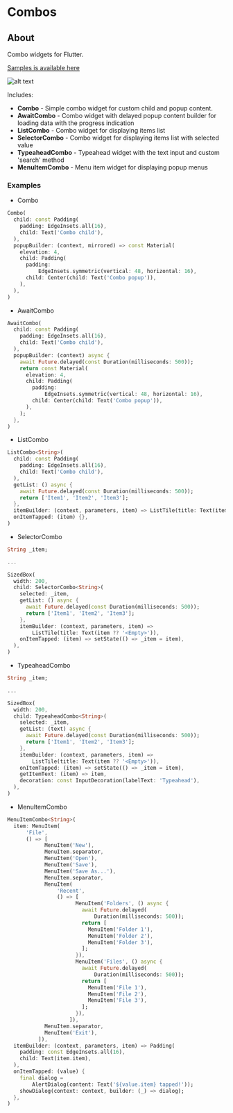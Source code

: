 # Combos

## About

Combo widgets for Flutter.

[Samples is available here](https://samples.creomobile.com/#/combos)

![alt text](https://samples.creomobile.com/combos.png)

Includes:
* **Combo** - Simple combo widget for custom child and popup content.
* **AwaitCombo** - Combo widget with delayed popup content builder for loading data with the progress indication
* **ListCombo** - Combo widget for displaying items list
* **SelectorCombo** - Combo widget for displaying items list with selected value
* **TypeaheadCombo** - Typeahead widget with the text input and custom 'search' method
* **MenuItemCombo** - Menu item widget for displaying popup menus

### Examples

* Combo
```dart
Combo(
  child: const Padding(
    padding: EdgeInsets.all(16),
    child: Text('Combo child'),
  ),
  popupBuilder: (context, mirrored) => const Material(
    elevation: 4,
    child: Padding(
      padding:
          EdgeInsets.symmetric(vertical: 48, horizontal: 16),
      child: Center(child: Text('Combo popup')),
    ),
  ),
)
```

* AwaitCombo
```dart
AwaitCombo(
  child: const Padding(
    padding: EdgeInsets.all(16),
    child: Text('Combo child'),
  ),
  popupBuilder: (context) async {
    await Future.delayed(const Duration(milliseconds: 500));
    return const Material(
      elevation: 4,
      child: Padding(
        padding:
            EdgeInsets.symmetric(vertical: 48, horizontal: 16),
        child: Center(child: Text('Combo popup')),
      ),
    );
  },
)
```

* ListCombo
```dart
ListCombo<String>(
  child: const Padding(
    padding: EdgeInsets.all(16),
    child: Text('Combo child'),
  ),
  getList: () async {
    await Future.delayed(const Duration(milliseconds: 500));
    return ['Item1', 'Item2', 'Item3'];
  },
  itemBuilder: (context, parameters, item) => ListTile(title: Text(item)),
  onItemTapped: (item) {},
)
```

* SelectorCombo
```dart
String _item;

...

SizedBox(
  width: 200,
  child: SelectorCombo<String>(
    selected: _item,
    getList: () async {
      await Future.delayed(const Duration(milliseconds: 500));
      return ['Item1', 'Item2', 'Item3'];
    },
    itemBuilder: (context, parameters, item) =>
        ListTile(title: Text(item ?? '<Empty>')),
    onItemTapped: (item) => setState(() => _item = item),
  ),
)
```

* TypeaheadCombo
```dart
String _item;

...

SizedBox(
  width: 200,
  child: TypeaheadCombo<String>(
    selected: _item,
    getList: (text) async {
      await Future.delayed(const Duration(milliseconds: 500));
      return ['Item1', 'Item2', 'Item3'];
    },
    itemBuilder: (context, parameters, item) =>
        ListTile(title: Text(item ?? '<Empty>')),
    onItemTapped: (item) => setState(() => _item = item),
    getItemText: (item) => item,
    decoration: const InputDecoration(labelText: 'Typeahead'),
  ),
)
```

* MenuItemCombo
```dart
MenuItemCombo<String>(
  item: MenuItem(
      'File',
      () => [
            MenuItem('New'),
            MenuItem.separator,
            MenuItem('Open'),
            MenuItem('Save'),
            MenuItem('Save As...'),
            MenuItem.separator,
            MenuItem(
                'Recent',
                () => [
                      MenuItem('Folders', () async {
                        await Future.delayed(
                            Duration(milliseconds: 500));
                        return [
                          MenuItem('Folder 1'),
                          MenuItem('Folder 2'),
                          MenuItem('Folder 3'),
                        ];
                      }),
                      MenuItem('Files', () async {
                        await Future.delayed(
                            Duration(milliseconds: 500));
                        return [
                          MenuItem('File 1'),
                          MenuItem('File 2'),
                          MenuItem('File 3'),
                        ];
                      }),
                    ]),
            MenuItem.separator,
            MenuItem('Exit'),
          ]),
  itemBuilder: (context, parameters, item) => Padding(
    padding: const EdgeInsets.all(16),
    child: Text(item.item),
  ),
  onItemTapped: (value) {
    final dialog =
        AlertDialog(content: Text('${value.item} tapped!'));
    showDialog(context: context, builder: (_) => dialog);
  },
)
```
